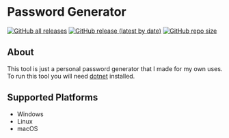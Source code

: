 # Password Generator
[![GitHub all releases](https://img.shields.io:/github/downloads/Anequit/PasswordGenerator/total)](https://github.com/Anequit/PasswordGenerator/releases)
[![GitHub release (latest by date)](https://img.shields.io:/github/v/release/Anequit/PasswordGenerator)](https://github.com/Anequit/PasswordGenerator/releases)
[![GitHub repo size](https://img.shields.io:/github/repo-size/Anequit/PasswordGenerator)](https://github.com/Anequit/PasswordGenerator/releases)

## About
This tool is just a personal password generator that I made for my own uses. To run this tool you will need [dotnet](https://dotnet.microsoft.com/en-us/download) installed.

## Supported Platforms
 * Windows 
 * Linux
 * macOS
